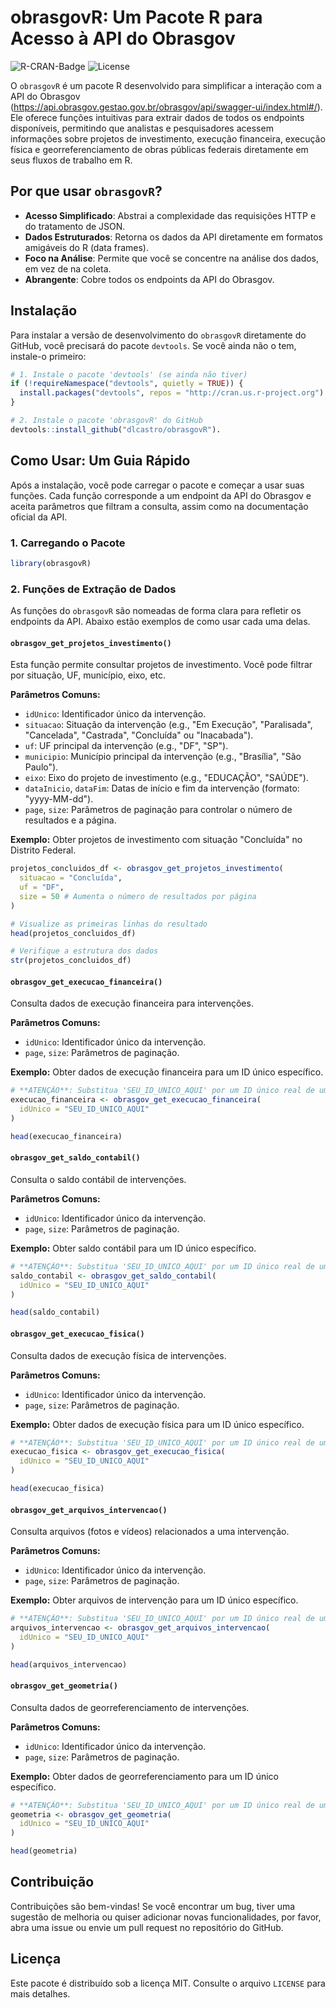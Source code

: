 # obrasgovR: Um Pacote R para Acesso à API do Obrasgov

![R-CRAN-Badge](https://img.shields.io/badge/R-4.0%2B-blue.svg) ![License](https://img.shields.io/badge/License-MIT-green.svg)

O `obrasgovR` é um pacote R desenvolvido para simplificar a interação com a API do Obrasgov (https://api.obrasgov.gestao.gov.br/obrasgov/api/swagger-ui/index.html#/). Ele oferece funções intuitivas para extrair dados de todos os endpoints disponíveis, permitindo que analistas e pesquisadores acessem informações sobre projetos de investimento, execução financeira, execução física e georreferenciamento de obras públicas federais diretamente em seus fluxos de trabalho em R.

## Por que usar `obrasgovR`?

*   **Acesso Simplificado**: Abstrai a complexidade das requisições HTTP e do tratamento de JSON.
*   **Dados Estruturados**: Retorna os dados da API diretamente em formatos amigáveis do R (data frames).
*   **Foco na Análise**: Permite que você se concentre na análise dos dados, em vez de na coleta.
*   **Abrangente**: Cobre todos os endpoints da API do Obrasgov.

## Instalação

Para instalar a versão de desenvolvimento do `obrasgovR` diretamente do GitHub, você precisará do pacote `devtools`. Se você ainda não o tem, instale-o primeiro:

```R
# 1. Instale o pacote 'devtools' (se ainda não tiver)
if (!requireNamespace("devtools", quietly = TRUE)) {
  install.packages("devtools", repos = "http://cran.us.r-project.org")
}

# 2. Instale o pacote 'obrasgovR' do GitHub
devtools::install_github("dlcastro/obrasgovR").
```

## Como Usar: Um Guia Rápido

Após a instalação, você pode carregar o pacote e começar a usar suas funções. Cada função corresponde a um endpoint da API do Obrasgov e aceita parâmetros que filtram a consulta, assim como na documentação oficial da API.

### 1. Carregando o Pacote

```R
library(obrasgovR)
```

### 2. Funções de Extração de Dados

As funções do `obrasgovR` são nomeadas de forma clara para refletir os endpoints da API. Abaixo estão exemplos de como usar cada uma delas.

#### `obrasgov_get_projetos_investimento()`

Esta função permite consultar projetos de investimento. Você pode filtrar por situação, UF, município, eixo, etc.

**Parâmetros Comuns:**
*   `idUnico`: Identificador único da intervenção.
*   `situacao`: Situação da intervenção (e.g., "Em Execução", "Paralisada", "Cancelada", "Castrada", "Concluída" ou "Inacabada").
*   `uf`: UF principal da intervenção (e.g., "DF", "SP").
*   `municipio`: Município principal da intervenção (e.g., "Brasília", "São Paulo").
*   `eixo`: Eixo do projeto de investimento (e.g., "EDUCAÇÃO", "SAÚDE").
*   `dataInicio`, `dataFim`: Datas de início e fim da intervenção (formato: "yyyy-MM-dd").
*   `page`, `size`: Parâmetros de paginação para controlar o número de resultados e a página.

**Exemplo:** Obter projetos de investimento com situação "Concluída" no Distrito Federal.

```R
projetos_concluidos_df <- obrasgov_get_projetos_investimento(
  situacao = "Concluída",
  uf = "DF",
  size = 50 # Aumenta o número de resultados por página
)

# Visualize as primeiras linhas do resultado
head(projetos_concluidos_df)

# Verifique a estrutura dos dados
str(projetos_concluidos_df)
```

#### `obrasgov_get_execucao_financeira()`

Consulta dados de execução financeira para intervenções.

**Parâmetros Comuns:**
*   `idUnico`: Identificador único da intervenção.
*   `page`, `size`: Parâmetros de paginação.

**Exemplo:** Obter dados de execução financeira para um ID único específico.

```R
# **ATENÇÃO**: Substitua 'SEU_ID_UNICO_AQUI' por um ID único real de uma intervenção.
execucao_financeira <- obrasgov_get_execucao_financeira(
  idUnico = "SEU_ID_UNICO_AQUI"
)

head(execucao_financeira)
```

#### `obrasgov_get_saldo_contabil()`

Consulta o saldo contábil de intervenções.

**Parâmetros Comuns:**
*   `idUnico`: Identificador único da intervenção.
*   `page`, `size`: Parâmetros de paginação.

**Exemplo:** Obter saldo contábil para um ID único específico.

```R
# **ATENÇÃO**: Substitua 'SEU_ID_UNICO_AQUI' por um ID único real de uma intervenção.
saldo_contabil <- obrasgov_get_saldo_contabil(
  idUnico = "SEU_ID_UNICO_AQUI"
)

head(saldo_contabil)
```

#### `obrasgov_get_execucao_fisica()`

Consulta dados de execução física de intervenções.

**Parâmetros Comuns:**
*   `idUnico`: Identificador único da intervenção.
*   `page`, `size`: Parâmetros de paginação.

**Exemplo:** Obter dados de execução física para um ID único específico.

```R
# **ATENÇÃO**: Substitua 'SEU_ID_UNICO_AQUI' por um ID único real de uma intervenção.
execucao_fisica <- obrasgov_get_execucao_fisica(
  idUnico = "SEU_ID_UNICO_AQUI"
)

head(execucao_fisica)
```

#### `obrasgov_get_arquivos_intervencao()`

Consulta arquivos (fotos e vídeos) relacionados a uma intervenção.

**Parâmetros Comuns:**
*   `idUnico`: Identificador único da intervenção.
*   `page`, `size`: Parâmetros de paginação.

**Exemplo:** Obter arquivos de intervenção para um ID único específico.

```R
# **ATENÇÃO**: Substitua 'SEU_ID_UNICO_AQUI' por um ID único real de uma intervenção.
arquivos_intervencao <- obrasgov_get_arquivos_intervencao(
  idUnico = "SEU_ID_UNICO_AQUI"
)

head(arquivos_intervencao)
```

#### `obrasgov_get_geometria()`

Consulta dados de georreferenciamento de intervenções.

**Parâmetros Comuns:**
*   `idUnico`: Identificador único da intervenção.
*   `page`, `size`: Parâmetros de paginação.

**Exemplo:** Obter dados de georreferenciamento para um ID único específico.

```R
# **ATENÇÃO**: Substitua 'SEU_ID_UNICO_AQUI' por um ID único real de uma intervenção.
geometria <- obrasgov_get_geometria(
  idUnico = "SEU_ID_UNICO_AQUI"
)

head(geometria)
```

## Contribuição

Contribuições são bem-vindas! Se você encontrar um bug, tiver uma sugestão de melhoria ou quiser adicionar novas funcionalidades, por favor, abra uma issue ou envie um pull request no repositório do GitHub.

## Licença

Este pacote é distribuído sob a licença MIT. Consulte o arquivo `LICENSE` para mais detalhes.


